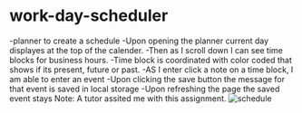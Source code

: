 # work-day-scheduler
-planner to create a schedule
-Upon opening the planner current day displayes at the top of the calender.
-Then as I scroll down I can see time blocks for business hours.
-Time block is coordinated with color coded that shows if its present, future or past. 
-AS I enter click a note on a time block, I am able to enter an event
-Upon clicking the save button the message for that event is saved in local storage
-Upon refreshing the page the saved event  stays
Note: A tutor assited me with this assignment. 
![schedule](https://user-images.githubusercontent.com/122416542/222806820-e0c6627b-0993-403d-8557-6054358e2db9.PNG)
